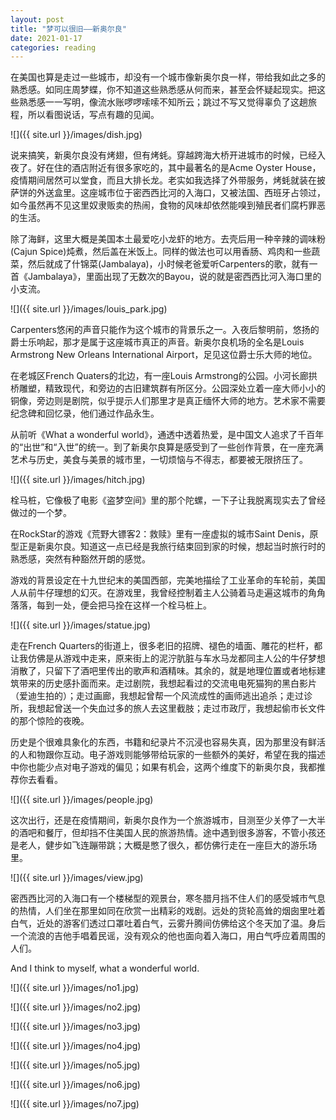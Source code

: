 ```yaml
---
layout: post
title: "梦可以很旧——新奥尔良"
date: 2021-01-17
categories: reading
---
```


在美国也算是走过一些城市，却没有一个城市像新奥尔良一样，带给我如此之多的熟悉感。如同庄周梦蝶，你不知道这些熟悉感从何而来，甚至会怀疑起现实。把这些熟悉感一一写明，像流水账啰啰嗦嗦不知所云；跳过不写又觉得辜负了这趟旅程，所以看图说话，写点有趣的见闻。

![]({{ site.url }}/images/dish.jpg)

说来搞笑，新奥尔良没有烤翅，但有烤蚝。穿越跨海大桥开进城市的时候，已经入夜了。好在住的酒店附近有很多家吃的，其中最著名的是Acme Oyster House，疫情期间居然可以堂食，而且大排长龙。老实如我选择了外带服务，烤蚝就装在披萨饼的外送盒里。这座城市位于密西西比河的入海口，又被法国、西班牙占领过，如今虽然再不见这里奴隶贩卖的热闹，食物的风味却依然能嗅到殖民者们腐朽罪恶的生活。

除了海鲜，这里大概是美国本土最爱吃小龙虾的地方。去壳后用一种辛辣的调味粉(Cajun Spice)炖煮，然后盖在米饭上。同样的做法也可以用香肠、鸡肉和一些蔬菜，然后就成了什锦菜(Jambalaya)，小时候老爸爱听Carpenters的歌，就有一首《Jambalaya》，里面出现了无数次的Bayou，说的就是密西西比河入海口里的小支流。

![]({{ site.url }}/images/louis_park.jpg)

Carpenters悠闲的声音只能作为这个城市的背景乐之一。入夜后黎明前，悠扬的爵士乐响起，那才是属于这座城市真正的声音。新奥尔良机场的全名是Louis Armstrong New Orleans International Airport，足见这位爵士乐大师的地位。

在老城区French Quaters的北边，有一座Louis Armstrong的公园。小河长廊拱桥雕塑，精致现代，和旁边的古旧建筑群有所区分。公园深处立着一座大师小小的铜像，旁边则是剧院，似乎提示人们那里才是真正缅怀大师的地方。艺术家不需要纪念碑和回忆录，他们通过作品永生。

从前听《What a wonderful world》，通透中透着热爱，是中国文人追求了千百年的“出世”和“入世”的统一。到了新奥尔良算是感受到了一些创作背景，在一座充满艺术与历史，美食与美景的城市里，一切烦恼与不得志，都要被无限挤压了。

![]({{ site.url }}/images/hitch.jpg)

栓马桩，它像极了电影《盗梦空间》里的那个陀螺，一下子让我脱离现实去了曾经做过的一个梦。

在RockStar的游戏《荒野大镖客2：救赎》里有一座虚拟的城市Saint Denis，原型正是新奥尔良。知道这一点已经是我旅行结束回到家的时候，想起当时旅行时的熟悉感，突然有种豁然开朗的感觉。

游戏的背景设定在十九世纪末的美国西部，完美地描绘了工业革命的车轮前，美国人从前牛仔理想的幻灭。在游戏里，我曾经控制着主人公骑着马走遍这城市的角角落落，每到一处，便会把马拴在这样一个栓马桩上。

![]({{ site.url }}/images/statue.jpg)

走在French Quarters的街道上，很多老旧的招牌、褪色的墙面、雕花的栏杆，都让我仿佛是从游戏中走来，原来街上的泥泞肮脏与车水马龙都同主人公的牛仔梦想消散了，只留下了酒吧里传出的歌声和酒精味。其余的，就是地理位置或者地标建筑带来的历史感扑面而来。走过剧院，我想起看过的交流电电死猫狗的黑白影片（爱迪生拍的）；走过画廊，我想起曾帮一个风流成性的画师逃出追杀；走过诊所，我想起曾送一个失血过多的旅人去这里截肢；走过市政厅，我想起偷市长文件的那个惊险的夜晚。

历史是个很难具象化的东西，书籍和纪录片不沉浸也容易失真，因为那里没有鲜活的人和物跟你互动。电子游戏则能够带给玩家的一些额外的美好，希望在我的描述中你也能少点对电子游戏的偏见；如果有机会，这两个维度下的新奥尔良，我都推荐你去看看。

![]({{ site.url }}/images/people.jpg)

这次出行，还是在疫情期间，新奥尔良作为一个旅游城市，目测至少关停了一大半的酒吧和餐厅，但却挡不住美国人民的旅游热情。途中遇到很多游客，不管小孩还是老人，健步如飞连蹦带跳；大概是憋了很久，都仿佛行走在一座巨大的游乐场里。

![]({{ site.url }}/images/view.jpg)

密西西比河的入海口有一个楼梯型的观景台，寒冬腊月挡不住人们的感受城市气息的热情，人们坐在那里如同在欣赏一出精彩的戏剧。远处的货轮高耸的烟囱里吐着白气，近处的游客们透过口罩吐着白气，云雾升腾间仿佛给这个冬天加了温。身后一个流浪的吉他手唱着民谣，没有观众的他也面向着入海口，用白气呼应着周围的人们。

And I think to myself, what a wonderful world.

![]({{ site.url }}/images/no1.jpg)

![]({{ site.url }}/images/no2.jpg)

![]({{ site.url }}/images/no3.jpg)

![]({{ site.url }}/images/no4.jpg)

![]({{ site.url }}/images/no5.jpg)

![]({{ site.url }}/images/no6.jpg)

![]({{ site.url }}/images/no7.jpg)